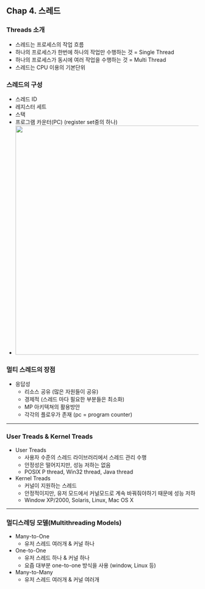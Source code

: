 
## Chap 4. 스레드

### Threads 소개
- 스레드는 프로세스의 작업 흐름
- 하나의 프로세스가 한번에 하나의 작업만 수행하는 것 = Single Thread
- 하나의 프로세스가 동시에 여러 작업을 수행하는 것 = Multi Thread
- 스레드는 CPU 이용의 기본단위
### 스레드의 구성
- 스레드 ID
- 레지스터 세트
- 스택
- 프로그램 카운터(PC) (register set중의 하나)
- <img width="600" src="https://github.com/user-attachments/assets/fc868a79-aca7-419c-b920-882d8545aa44" />

### 멀티 스레드의 장점
- 응답성
  - 리소스 공유 (많은 자원들이 공유)
  - 경제적 (스레드 마다 필요한 부분들은 최소화)
  - MP 아키텍쳐의 활용방안
  - 각각의 플로우가 존재 (pc = program counter)
---
### User Treads & Kernel Treads
- User Treads
  - 사용자 수준의 스레드 라이브러리에서 스레드 관리 수행
  - 안정성은 떨어지지만, 성능 저하는 없음
  - POSIX P thread, Win32 thread, Java thread
- Kernel Treads
  - 커널이 지원하는 스레드
  - 안정적이지만, 유저 모드에서 커널모드로 계속 바꿔줘야하기 때문에 성능 저하
  - Window XP/2000, Solaris, Linux, Mac OS X
---
### 멀디스레딩 모델(Multithreading Models)
- Many-to-One
  - 유저 스레드 여러개 & 커널 하나
- One-to-One
  - 유저 스레드 하나 & 커널 하나
  - 요즘 대부분 one-to-one 방식을 사용 (window, Linux 등)
- Many-to-Many
  - 유저 스레드 여러개 & 커널 여러개
